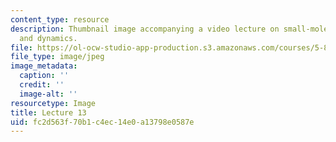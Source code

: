 ```yaml
---
content_type: resource
description: Thumbnail image accompanying a video lecture on small-molecule spectroscopy
  and dynamics.
file: https://ol-ocw-studio-app-production.s3.amazonaws.com/courses/5-80-small-molecule-spectroscopy-and-dynamics-fall-2008/fc2d563f70b1c4ec14e0a13798e0587e_mit5_80f08lec13_th.jpg
file_type: image/jpeg
image_metadata:
  caption: ''
  credit: ''
  image-alt: ''
resourcetype: Image
title: Lecture 13
uid: fc2d563f-70b1-c4ec-14e0-a13798e0587e
---
```

